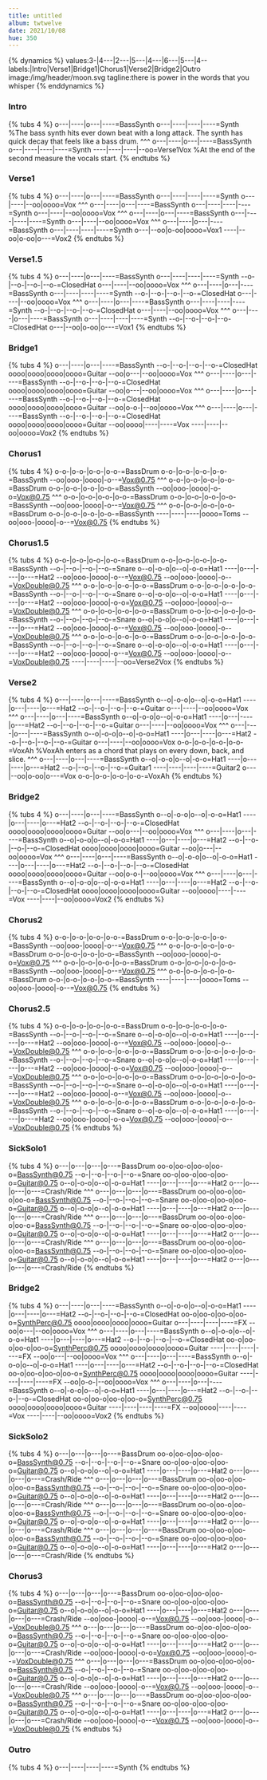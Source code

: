 ```yaml
---
title: untitled
album: twtwelve
date: 2021/10/08
hue: 350
---
```


{% dynamics %}
values:3-|4---\|2---|5---\|4---|6---|5---\|4--
labels:|Intro|Verse1|Bridge1|Chorus1|Verse2|Bridge2|Outro
image:/img/header/moon.svg
tagline:there is power in the words that you whisper
{% enddynamics %}
<!-- more -->

<!-- {% attrs %}
scale: TBD
tempo: 120
signature: 4/4
{% endattrs %} -->


### Intro
{% tubs 4 %}
o---|----|o---|----=BassSynth
o---|----|----|----=Synth
%The bass synth hits ever down beat with a long attack. The synth has quick decay that feels like a bass drum.
^^^
o---|----|o---|----=BassSynth
o---|----|----|----=Synth
----|----|----|--oo=Verse1Vox
%At the end of the second measure the vocals start.
{% endtubs %}

### Verse1
{% tubs 4 %}
o---|----|o---|----=BassSynth
o---|----|----|----=Synth
o---|----|--oo|oooo=Vox
^^^
o---|----|o---|----=BassSynth
o---|----|----|----=Synth
o---|----|--oo|oooo=Vox
^^^
o---|----|o---|----=BassSynth
o---|----|----|----=Synth
o---|----|--oo|oooo=Vox
^^^
o---|----|o---|----=BassSynth
o---|----|----|----=Synth
o---|--oo|o-oo|oooo=Vox1
----|--oo|o-oo|o---=Vox2
{% endtubs %}

### Verse1.5
{% tubs 4 %}
o---|----|o---|----=BassSynth
o---|----|----|----=Synth
--o-|--o-|--o-|--o-=ClosedHat
o---|----|--oo|oooo=Vox
^^^
o---|----|o---|----=BassSynth
o---|----|----|----=Synth
--o-|--o-|--o-|--o-=ClosedHat
o---|----|--oo|oooo=Vox
^^^
o---|----|o---|----=BassSynth
o---|----|----|----=Synth
--o-|--o-|--o-|--o-=ClosedHat
o---|----|--oo|oooo=Vox
^^^
o---|----|o---|----=BassSynth
o---|----|----|----=Synth
--o-|--o-|--o-|--o-=ClosedHat
o---|--oo|o-oo|o---=Vox1
{% endtubs %}

### Bridge1
{% tubs 4 %}
o---|----|o---|----=BassSynth
--o-|--o-|--o-|--o-=ClosedHat
oooo|oooo|oooo|oooo=Guitar
--oo|o---|--oo|oooo=Vox
^^^
o---|----|o---|----=BassSynth
--o-|--o-|--o-|--o-=ClosedHat
oooo|oooo|oooo|oooo=Guitar
--oo|o---|--oo|oooo=Vox
^^^
o---|----|o---|----=BassSynth
--o-|--o-|--o-|--o-=ClosedHat
oooo|oooo|oooo|oooo=Guitar
--oo|o-o-|--oo|oooo=Vox
^^^
o---|----|o---|----=BassSynth
--o-|--o-|--o-|--o-=ClosedHat
oooo|oooo|oooo|oooo=Guitar
--oo|oooo|----|----=Vox
----|----|--oo|oooo=Vox2
{% endtubs %}

### Chorus1
{% tubs 4 %}
o-o-|o-o-|o-o-|o-o-=BassDrum
o-o-|o-o-|o-o-|o-o-=BassSynth
--oo|ooo-|oooo|-o--=Vox@0.75
^^^
o-o-|o-o-|o-o-|o-o-=BassDrum
o-o-|o-o-|o-o-|o-o-=BassSynth
--oo|ooo-|oooo|-o-o=Vox@0.75
^^^
o-o-|o-o-|o-o-|o-o-=BassDrum
o-o-|o-o-|o-o-|o-o-=BassSynth
--oo|ooo-|oooo|-o--=Vox@0.75
^^^
o-o-|o-o-|o-o-|o-o-=BassDrum
o-o-|o-o-|o-o-|o-o-=BassSynth
----|----|----|oooo=Toms
--oo|ooo-|oooo|-o--=Vox@0.75
{% endtubs %}

### Chorus1.5
{% tubs 4 %}
o-o-|o-o-|o-o-|o-o-=BassDrum
o-o-|o-o-|o-o-|o-o-=BassSynth
--o-|--o-|--o-|--o-=Snare
o--o|-o-o|o--o|-o-o=Hat1
----|o---|----|o---=Hat2
--oo|ooo-|oooo|-o--=Vox@0.75
--oo|ooo-|oooo|-o--=VoxDouble@0.75
^^^
o-o-|o-o-|o-o-|o-o-=BassDrum
o-o-|o-o-|o-o-|o-o-=BassSynth
--o-|--o-|--o-|--o-=Snare
o--o|-o-o|o--o|-o-o=Hat1
----|o---|----|o---=Hat2
--oo|ooo-|oooo|-o-o=Vox@0.75
--oo|ooo-|oooo|-o--=VoxDouble@0.75
^^^
o-o-|o-o-|o-o-|o-o-=BassDrum
o-o-|o-o-|o-o-|o-o-=BassSynth
--o-|--o-|--o-|--o-=Snare
o--o|-o-o|o--o|-o-o=Hat1
----|o---|----|o---=Hat2
--oo|ooo-|oooo|-o--=Vox@0.75
--oo|ooo-|oooo|-o--=VoxDouble@0.75
^^^
o-o-|o-o-|o-o-|o-o-=BassDrum
o-o-|o-o-|o-o-|o-o-=BassSynth
--o-|--o-|--o-|--o-=Snare
o--o|-o-o|o--o|-o-o=Hat1
----|o---|----|o---=Hat2
--oo|ooo-|oooo|-o--=Vox@0.75
--oo|ooo-|oooo|-o--=VoxDouble@0.75
----|----|----|--oo=Verse2Vox
{% endtubs %}

### Verse2
{% tubs 4 %}
o---|----|o---|----=BassSynth
o--o|-o-o|o--o|-o-o=Hat1
----|o---|----|o---=Hat2
--o-|--o-|--o-|--o-=Guitar
o---|----|--oo|oooo=Vox
^^^
o---|----|o---|----=BassSynth
o--o|-o-o|o--o|-o-o=Hat1
----|o---|----|o---=Hat2
--o-|--o-|--o-|--o-=Guitar
o---|----|--oo|oooo=Vox
^^^
o---|----|o---|----=BassSynth
o--o|-o-o|o--o|-o-o=Hat1
----|o---|----|o---=Hat2
--o-|--o-|--o-|--o-=Guitar
o---|----|--oo|oooo=Vox
o-o-|o-o-|o-o-|o-o-=VoxAh
%VoxAh enters as a chord that plays on every down, back, and slice.
^^^
o---|----|o---|----=BassSynth
o--o|-o-o|o--o|-o-o=Hat1
----|o---|----|o---=Hat2
--o-|--o-|--o-|--o-=Guitar1
----|----|----|----=Guitar2
o---|--oo|o-oo|o---=Vox
o-o-|o-o-|o-o-|o-o-=VoxAh
{% endtubs %}

### Bridge2
{% tubs 4 %}
o---|----|o---|----=BassSynth
o--o|-o-o|o--o|-o-o=Hat1
----|o---|----|o---=Hat2
--o-|--o-|--o-|--o-=ClosedHat
oooo|oooo|oooo|oooo=Guitar
--oo|o---|--oo|oooo=Vox
^^^
o---|----|o---|----=BassSynth
o--o|-o-o|o--o|-o-o=Hat1
----|o---|----|o---=Hat2
--o-|--o-|--o-|--o-=ClosedHat
oooo|oooo|oooo|oooo=Guitar
--oo|o---|--oo|oooo=Vox
^^^
o---|----|o---|----=BassSynth
o--o|-o-o|o--o|-o-o=Hat1
----|o---|----|o---=Hat2
--o-|--o-|--o-|--o-=ClosedHat
oooo|oooo|oooo|oooo=Guitar
--oo|o-o-|--oo|oooo=Vox
^^^
o---|----|o---|----=BassSynth
o--o|-o-o|o--o|-o-o=Hat1
----|o---|----|o---=Hat2
--o-|--o-|--o-|--o-=ClosedHat
oooo|oooo|oooo|oooo=Guitar
--oo|oooo|----|----=Vox
----|----|--oo|oooo=Vox2
{% endtubs %}

### Chorus2
{% tubs 4 %}
o-o-|o-o-|o-o-|o-o-=BassDrum
o-o-|o-o-|o-o-|o-o-=BassSynth
--oo|ooo-|oooo|-o--=Vox@0.75
^^^
o-o-|o-o-|o-o-|o-o-=BassDrum
o-o-|o-o-|o-o-|o-o-=BassSynth
--oo|ooo-|oooo|-o-o=Vox@0.75
^^^
o-o-|o-o-|o-o-|o-o-=BassDrum
o-o-|o-o-|o-o-|o-o-=BassSynth
--oo|ooo-|oooo|-o--=Vox@0.75
^^^
o-o-|o-o-|o-o-|o-o-=BassDrum
o-o-|o-o-|o-o-|o-o-=BassSynth
----|----|----|oooo=Toms
--oo|ooo-|oooo|-o--=Vox@0.75
{% endtubs %}

### Chorus2.5
{% tubs 4 %}
o-o-|o-o-|o-o-|o-o-=BassDrum
o-o-|o-o-|o-o-|o-o-=BassSynth
--o-|--o-|--o-|--o-=Snare
o--o|-o-o|o--o|-o-o=Hat1
----|o---|----|o---=Hat2
--oo|ooo-|oooo|-o--=Vox@0.75
--oo|ooo-|oooo|-o--=VoxDouble@0.75
^^^
o-o-|o-o-|o-o-|o-o-=BassDrum
o-o-|o-o-|o-o-|o-o-=BassSynth
--o-|--o-|--o-|--o-=Snare
o--o|-o-o|o--o|-o-o=Hat1
----|o---|----|o---=Hat2
--oo|ooo-|oooo|-o-o=Vox@0.75
--oo|ooo-|oooo|-o--=VoxDouble@0.75
^^^
o-o-|o-o-|o-o-|o-o-=BassDrum
o-o-|o-o-|o-o-|o-o-=BassSynth
--o-|--o-|--o-|--o-=Snare
o--o|-o-o|o--o|-o-o=Hat1
----|o---|----|o---=Hat2
--oo|ooo-|oooo|-o--=Vox@0.75
--oo|ooo-|oooo|-o--=VoxDouble@0.75
^^^
o-o-|o-o-|o-o-|o-o-=BassDrum
o-o-|o-o-|o-o-|o-o-=BassSynth
--o-|--o-|--o-|--o-=Snare
o--o|-o-o|o--o|-o-o=Hat1
----|o---|----|o---=Hat2
--oo|ooo-|oooo|-o-o=Vox@0.75
--oo|ooo-|oooo|-o--=VoxDouble@0.75
{% endtubs %}

### SickSolo1
{% tubs 4 %}
o---|o---|o---|o---=BassDrum
oo-o|oo-o|oo-o|oo-o=BassSynth@0.75
--o-|--o-|--o-|--o-=Snare
oo-o|oo-o|oo-o|oo-o=Guitar@0.75
o--o|-o-o|o--o|-o-o=Hat1
----|o---|----|o---=Hat2
o---|o---|o---|o---=Crash/Ride
^^^
o---|o---|o---|o---=BassDrum
oo-o|oo-o|oo-o|oo-o=BassSynth@0.75
--o-|--o-|--o-|--o-=Snare
oo-o|oo-o|oo-o|oo-o=Guitar@0.75
o--o|-o-o|o--o|-o-o=Hat1
----|o---|----|o---=Hat2
o---|o---|o---|o---=Crash/Ride
^^^
o---|o---|o---|o---=BassDrum
oo-o|oo-o|oo-o|oo-o=BassSynth@0.75
--o-|--o-|--o-|--o-=Snare
oo-o|oo-o|oo-o|oo-o=Guitar@0.75
o--o|-o-o|o--o|-o-o=Hat1
----|o---|----|o---=Hat2
o---|o---|o---|o---=Crash/Ride
^^^
o---|o---|o---|o---=BassDrum
oo-o|oo-o|oo-o|oo-o=BassSynth@0.75
--o-|--o-|--o-|--o-=Snare
oo-o|oo-o|oo-o|oo-o=Guitar@0.75
o--o|-o-o|o--o|-o-o=Hat1
----|o---|----|o---=Hat2
o---|o---|o---|o---=Crash/Ride
{% endtubs %}

### Bridge2
{% tubs 4 %}
o---|----|o---|----=BassSynth
o--o|-o-o|o--o|-o-o=Hat1
----|o---|----|o---=Hat2
--o-|--o-|--o-|--o-=ClosedHat
oo-o|oo-o|oo-o|oo-o=SynthPerc@0.75
oooo|oooo|oooo|oooo=Guitar
o---|----|----|----=FX
--oo|o---|--oo|oooo=Vox
^^^
o---|----|o---|----=BassSynth
o--o|-o-o|o--o|-o-o=Hat1
----|o---|----|o---=Hat2
--o-|--o-|--o-|--o-=ClosedHat
oo-o|oo-o|oo-o|oo-o=SynthPerc@0.75
oooo|oooo|oooo|oooo=Guitar
----|----|----|----=FX
--oo|o---|--oo|oooo=Vox
^^^
o---|----|o---|----=BassSynth
o--o|-o-o|o--o|-o-o=Hat1
----|o---|----|o---=Hat2
--o-|--o-|--o-|--o-=ClosedHat
oo-o|oo-o|oo-o|oo-o=SynthPerc@0.75
oooo|oooo|oooo|oooo=Guitar
----|----|----|----=FX
--oo|o-o-|--oo|oooo=Vox
^^^
o---|----|o---|----=BassSynth
o--o|-o-o|o--o|-o-o=Hat1
----|o---|----|o---=Hat2
--o-|--o-|--o-|--o-=ClosedHat
oo-o|oo-o|oo-o|oo-o=SynthPerc@0.75
oooo|oooo|oooo|oooo=Guitar
----|----|----|----=FX
--oo|oooo|----|----=Vox
----|----|--oo|oooo=Vox2
{% endtubs %}

### SickSolo2
{% tubs 4 %}
o---|o---|o---|o---=BassDrum
oo-o|oo-o|oo-o|oo-o=BassSynth@0.75
--o-|--o-|--o-|--o-=Snare
oo-o|oo-o|oo-o|oo-o=Guitar@0.75
o--o|-o-o|o--o|-o-o=Hat1
----|o---|----|o---=Hat2
o---|o---|o---|o---=Crash/Ride
^^^
o---|o---|o---|o---=BassDrum
oo-o|oo-o|oo-o|oo-o=BassSynth@0.75
--o-|--o-|--o-|--o-=Snare
oo-o|oo-o|oo-o|oo-o=Guitar@0.75
o--o|-o-o|o--o|-o-o=Hat1
----|o---|----|o---=Hat2
o---|o---|o---|o---=Crash/Ride
^^^
o---|o---|o---|o---=BassDrum
oo-o|oo-o|oo-o|oo-o=BassSynth@0.75
--o-|--o-|--o-|--o-=Snare
oo-o|oo-o|oo-o|oo-o=Guitar@0.75
o--o|-o-o|o--o|-o-o=Hat1
----|o---|----|o---=Hat2
o---|o---|o---|o---=Crash/Ride
^^^
o---|o---|o---|o---=BassDrum
oo-o|oo-o|oo-o|oo-o=BassSynth@0.75
--o-|--o-|--o-|--o-=Snare
oo-o|oo-o|oo-o|oo-o=Guitar@0.75
o--o|-o-o|o--o|-o-o=Hat1
----|o---|----|o---=Hat2
o---|o---|o---|o---=Crash/Ride
{% endtubs %}

### Chorus3
{% tubs 4 %}
o---|o---|o---|o---=BassDrum
oo-o|oo-o|oo-o|oo-o=BassSynth@0.75
--o-|--o-|--o-|--o-=Snare
oo-o|oo-o|oo-o|oo-o=Guitar@0.75
o--o|-o-o|o--o|-o-o=Hat1
----|o---|----|o---=Hat2
o---|o---|o---|o---=Crash/Ride
--oo|ooo-|oooo|-o--=Vox@0.75
--oo|ooo-|oooo|-o--=VoxDouble@0.75
^^^
o---|o---|o---|o---=BassDrum
oo-o|oo-o|oo-o|oo-o=BassSynth@0.75
--o-|--o-|--o-|--o-=Snare
oo-o|oo-o|oo-o|oo-o=Guitar@0.75
o--o|-o-o|o--o|-o-o=Hat1
----|o---|----|o---=Hat2
o---|o---|o---|o---=Crash/Ride
--oo|ooo-|oooo|-o-o=Vox@0.75
--oo|ooo-|oooo|-o--=VoxDouble@0.75
^^^
o---|o---|o---|o---=BassDrum
oo-o|oo-o|oo-o|oo-o=BassSynth@0.75
--o-|--o-|--o-|--o-=Snare
oo-o|oo-o|oo-o|oo-o=Guitar@0.75
o--o|-o-o|o--o|-o-o=Hat1
----|o---|----|o---=Hat2
o---|o---|o---|o---=Crash/Ride
--oo|ooo-|oooo|-o--=Vox@0.75
--oo|ooo-|oooo|-o--=VoxDouble@0.75
^^^
o---|o---|o---|o---=BassDrum
oo-o|oo-o|oo-o|oo-o=BassSynth@0.75
--o-|--o-|--o-|--o-=Snare
oo-o|oo-o|oo-o|oo-o=Guitar@0.75
o--o|-o-o|o--o|-o-o=Hat1
----|o---|----|o---=Hat2
o---|o---|o---|o---=Crash/Ride
--oo|ooo-|oooo|-o--=Vox@0.75
--oo|ooo-|oooo|-o--=VoxDouble@0.75
{% endtubs %}

### Outro
{% tubs 4 %}
o---|----|----|----=Synth
{% endtubs %}